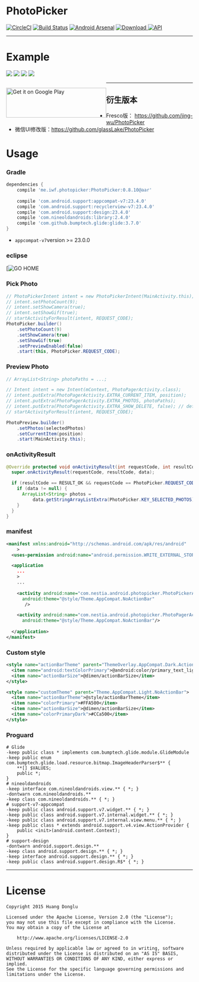 
# PhotoPicker
[![CircleCI](https://circleci.com/gh/donglua/PhotoPicker/tree/master.svg?style=svg)](https://circleci.com/gh/donglua/PhotoPicker/tree/master)
[![Build Status](https://travis-ci.org/donglua/PhotoPicker.svg?branch=master)](https://travis-ci.org/donglua/PhotoPicker)
[![Android Arsenal](https://img.shields.io/badge/Android%20Arsenal-PhotoPicker-green.svg?style=flat)](https://android-arsenal.com/details/1/2091)
[ ![Download](https://api.bintray.com/packages/donglua/maven/PhotoPicker/images/download.svg) ](https://bintray.com/donglua/maven/PhotoPicker/_latestVersion)
[![API](https://img.shields.io/badge/API-10%2B-brightgreen.svg?style=flat)](https://android-arsenal.com/api?level=10)

---

# Example
![](http://ww2.sinaimg.cn/large/5e9a81dbgw1etra5iu80lj206z0cet8r.jpg)
![](http://ww2.sinaimg.cn/large/5e9a81dbgw1etra61rnr9j206z0ce3yu.jpg)
![](http://ww4.sinaimg.cn/large/5e9a81dbgw1etra6efl1hj206z0cewet.jpg)
![](http://ww3.sinaimg.cn/large/5e9a81dbgw1etra6q2edzj206z0cedgg.jpg)

<p style="float:left;">
 <a href="https://play.google.com/store/apps/details?id=me.iwf.PhotoPickerDemo&utm_source=global_co&utm_medium=prtnr&utm_content=Mar2515&utm_campaign=PartBadge&pcampaignid=MKT-AC-global-none-all-co-pr-py-PartBadges-Oct1515-1">
 <img HEIGHT="80" WIDTH="270" alt="Get it on Google Play" src="https://play.google.com/intl/en_us/badges/images/apps/en-play-badge.png" />
 </a>
</p>

---


## 衍生版本
* Fresco版： https://github.com/jing-wu/PhotoPicker
* 微信UI修改版：https://github.com/glassLake/PhotoPicker

# Usage

### Gradle

```groovy
dependencies {
    compile 'me.iwf.photopicker:PhotoPicker:0.8.10@aar'
    
    compile 'com.android.support:appcompat-v7:23.4.0'
    compile 'com.android.support:recyclerview-v7:23.4.0'
    compile 'com.android.support:design:23.4.0'
    compile 'com.nineoldandroids:library:2.4.0'
    compile 'com.github.bumptech.glide:glide:3.7.0'
}
```
* ```appcompat-v7```version >= 23.0.0

### eclipse
[![GO HOME](http://ww4.sinaimg.cn/large/5e9a81dbgw1eu90m08v86j20dw09a3yu.jpg)

### Pick Photo
```java
// PhotoPickerIntent intent = new PhotoPickerIntent(MainActivity.this);
// intent.setPhotoCount(9);
// intent.setShowCamera(true);
// intent.setShowGif(true);
// startActivityForResult(intent, REQUEST_CODE);
PhotoPicker.builder()
    .setPhotoCount(9)
    .setShowCamera(true)
    .setShowGif(true)
    .setPreviewEnabled(false)
    .start(this, PhotoPicker.REQUEST_CODE);
```

### Preview Photo

```java
// ArrayList<String> photoPaths = ...;

// Intent intent = new Intent(mContext, PhotoPagerActivity.class);
// intent.putExtra(PhotoPagerActivity.EXTRA_CURRENT_ITEM, position);
// intent.putExtra(PhotoPagerActivity.EXTRA_PHOTOS, photoPaths);
// intent.putExtra(PhotoPagerActivity.EXTRA_SHOW_DELETE, false); // default is true
// startActivityForResult(intent, REQUEST_CODE);

PhotoPreview.builder()
    .setPhotos(selectedPhotos)
    .setCurrentItem(position)
    .start(MainActivity.this);
```

### onActivityResult
```java
@Override protected void onActivityResult(int requestCode, int resultCode, Intent data) {
  super.onActivityResult(requestCode, resultCode, data);

  if (resultCode == RESULT_OK && requestCode == PhotoPicker.REQUEST_CODE) {
    if (data != null) {
      ArrayList<String> photos = 
          data.getStringArrayListExtra(PhotoPicker.KEY_SELECTED_PHOTOS);
    }
  }
}
```

### manifest
```xml
<manifest xmlns:android="http://schemas.android.com/apk/res/android"
    >
  <uses-permission android:name="android.permission.WRITE_EXTERNAL_STORAGE"/>

  <application
    ...
    >
    ...
    
    <activity android:name="com.nestia.android.photopicker.PhotoPickerActivity"
      android:theme="@style/Theme.AppCompat.NoActionBar" 
       />

    <activity android:name="com.nestia.android.photopicker.PhotoPagerActivity"
      android:theme="@style/Theme.AppCompat.NoActionBar"/>
    
  </application>
</manifest>
```
### Custom style
```xml
<style name="actionBarTheme" parent="ThemeOverlay.AppCompat.Dark.ActionBar">
  <item name="android:textColorPrimary">@android:color/primary_text_light</item>
  <item name="actionBarSize">@dimen/actionBarSize</item>
</style>

<style name="customTheme" parent="Theme.AppCompat.Light.NoActionBar">
  <item name="actionBarTheme">@style/actionBarTheme</item>
  <item name="colorPrimary">#FFA500</item>
  <item name="actionBarSize">@dimen/actionBarSize</item>
  <item name="colorPrimaryDark">#CCa500</item>
</style>
```

### Proguard

```
# Glide
-keep public class * implements com.bumptech.glide.module.GlideModule
-keep public enum com.bumptech.glide.load.resource.bitmap.ImageHeaderParser$** {
    **[] $VALUES;
    public *;
}
# nineoldandroids
-keep interface com.nineoldandroids.view.** { *; }
-dontwarn com.nineoldandroids.**
-keep class com.nineoldandroids.** { *; }
# support-v7-appcompat
-keep public class android.support.v7.widget.** { *; }
-keep public class android.support.v7.internal.widget.** { *; }
-keep public class android.support.v7.internal.view.menu.** { *; }
-keep public class * extends android.support.v4.view.ActionProvider {
    public <init>(android.content.Context);
}
# support-design
-dontwarn android.support.design.**
-keep class android.support.design.** { *; }
-keep interface android.support.design.** { *; }
-keep public class android.support.design.R$* { *; }
```

---


# License

    Copyright 2015 Huang Donglu

    Licensed under the Apache License, Version 2.0 (the "License");
    you may not use this file except in compliance with the License.
    You may obtain a copy of the License at

        http://www.apache.org/licenses/LICENSE-2.0

    Unless required by applicable law or agreed to in writing, software
    distributed under the License is distributed on an "AS IS" BASIS,
    WITHOUT WARRANTIES OR CONDITIONS OF ANY KIND, either express or implied.
    See the License for the specific language governing permissions and
    limitations under the License.



